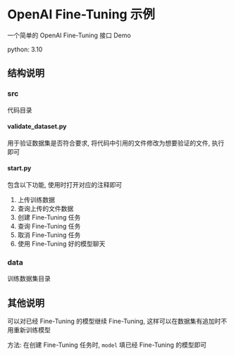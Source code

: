# OpenAI Fine-Tuning 示例

一个简单的 OpenAI Fine-Tuning 接口 Demo

python: 3.10

## 结构说明

### src
代码目录

#### validate_dataset.py 
用于验证数据集是否符合要求, 将代码中引用的文件修改为想要验证的文件, 执行即可

#### start.py 
包含以下功能, 使用时打开对应的注释即可
1. 上传训练数据
2. 查询上传的文件数据
3. 创建 Fine-Tuning 任务
4. 查询 Fine-Tuning 任务
5. 取消 Fine-Tuning 任务
6. 使用 Fine-Tuning 好的模型聊天
   

### data
训练数据集目录

## 其他说明
可以对已经 Fine-Tuning 的模型继续 Fine-Tuning, 这样可以在数据集有追加时不用重新训练模型

方法: 在创建 Fine-Tuning  任务时, `model` 填已经 Fine-Tuning 的模型即可
